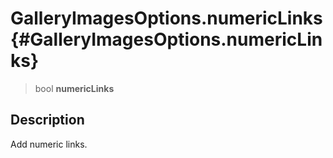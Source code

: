 GalleryImagesOptions.numericLinks {#GalleryImagesOptions.numericLinks}
=================================

> bool **numericLinks**

Description
-----------

Add numeric links.
